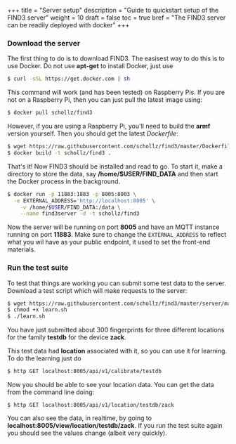 +++
title = "Server setup"
description = "Guide to quickstart setup of the FIND3 server"
weight = 10
draft = false
toc = true
bref = "The FIND3 server can be readily deployed with docker"
+++

<h3 class="marker" id="download">Download the server</h3>

The first thing to do is to download FIND3. The easisest way to do this is to use Docker. Do not use **apt-get** to install Docker, just use

```bash
$ curl -sSL https://get.docker.com | sh
```

This command will work (and has been tested) on Raspberry Pis. If you are not on a Raspberry Pi, then you can just pull the latest image using:

```bash
$ docker pull schollz/find3
```

However, if you are using a Raspberry Pi, you'll need to build the **armf** version yourself. Then you should get the latest *Dockerfile*:

```bash
$ wget https://raw.githubusercontent.com/schollz/find3/master/Dockerfile
$ docker build -t schollz/find3 .
```

That's it! Now FIND3 should be installed and read to go. To start it, make a directory to store the data, say **/home/$USER/FIND_DATA** and then start the Docker process in the background.

```bash
$ docker run -p 11883:1883 -p 8005:8003 \
  -e EXTERNAL_ADDRESS='http://localhost:8005' \
	-v /home/$USER/FIND_DATA:/data \
	--name find3server -d -t schollz/find3
```

Now the server will be running on port **8005** and have an MQTT instance running on port **11883**. Make sure to change the `EXTERNAL_ADDRESS` to reflect what you wil have as your public endpoint, it used to set the front-end materials.


<h3 class="marker"  id="testit">Run the test suite</h3>

To test that things are working you can submit some test data to the server. Download a test script which will make requests to the server:

```bash
$ wget https://raw.githubusercontent.com/schollz/find3/master/server/main/testing/learn.sh
$ chmod +x learn.sh
$ ./learn.sh
```

You have just submitted about 300 fingerprints for three different locations for the family **testdb** for the device **zack**. 

This test data had **location** associated with it, so you can use it for learning. To do the learning just do 

```bash
$ http GET localhost:8005/api/v1/calibrate/testdb
```

Now you should be able to see your location data. You can get the data from the command line doing:

```
$ http GET localhost:8005/api/v1/location/testdb/zack
```

You can also see the data, in realtime, by going to **localhost:8005/view/location/testdb/zack**. If you run the test suite again you should see the values change (albeit very quickly).
